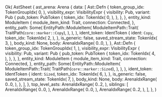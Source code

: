Ok(
    AstSheet {
        ast_arena: Arena {
            data: [
                Ast::Defn {
                    token_group_idx: TokenGroupIdx(
                        0,
                    ),
                    visibility_expr: VisibilityExpr {
                        visibility: Pub,
                        variant: Pub {
                            pub_token: PubToken {
                                token_idx: TokenIdx(
                                    0,
                                ),
                            },
                        },
                    },
                    entity_kind: ModuleItem {
                        module_item_kind: Trait,
                        connection: Connected,
                    },
                    entity_path: Some(
                        EntityPath::ModuleItem(
                            ModuleItemPath::Trait(
                                TraitPath(`core::marker::Copy`),
                            ),
                        ),
                    ),
                    ident_token: IdentToken {
                        ident: `Copy`,
                        token_idx: TokenIdx(
                            2,
                        ),
                    },
                    is_generic: false,
                    saved_stream_state: TokenIdx(
                        3,
                    ),
                    body_kind: None,
                    body: ArenaIdxRange(
                        0..0,
                    ),
                },
                Ast::Defn {
                    token_group_idx: TokenGroupIdx(
                        1,
                    ),
                    visibility_expr: VisibilityExpr {
                        visibility: Pub,
                        variant: Pub {
                            pub_token: PubToken {
                                token_idx: TokenIdx(
                                    4,
                                ),
                            },
                        },
                    },
                    entity_kind: ModuleItem {
                        module_item_kind: Trait,
                        connection: Connected,
                    },
                    entity_path: Some(
                        EntityPath::ModuleItem(
                            ModuleItemPath::Trait(
                                TraitPath(`core::marker::Sized`),
                            ),
                        ),
                    ),
                    ident_token: IdentToken {
                        ident: `Sized`,
                        token_idx: TokenIdx(
                            6,
                        ),
                    },
                    is_generic: false,
                    saved_stream_state: TokenIdx(
                        7,
                    ),
                    body_kind: None,
                    body: ArenaIdxRange(
                        0..0,
                    ),
                },
            ],
        },
        top_level_asts: ArenaIdxRange(
            0..2,
        ),
        siblings: [
            ArenaIdxRange(
                0..0,
            ),
            ArenaIdxRange(
                0..0,
            ),
            ArenaIdxRange(
                0..2,
            ),
        ],
    },
)